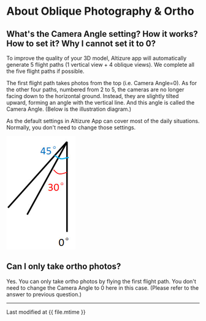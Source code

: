 # About Oblique Photography & Ortho

## What's the Camera Angle setting? How it works? How to set it? Why I cannot set it to 0?

To improve the quality of your 3D model, Altizure app will automatically generate 5 flight paths (1 vertical view + 4 oblique views). We complete all the five flight paths if possible.

The first flight path takes photos from the top (i.e. Camera Angle=0). As for the other four paths, numbered from 2 to 5, the cameras are no longer facing down to the horizontal ground. Instead, they are slightly tilted upward, forming an angle with the vertical line. And this angle is called the Camera Angle. (Below is the illustration diagram.)

As the default settings in Altizure App can cover most of the daily situations. Normally, you don't need to change those settings.

![camera angle](../../assets/camera-angle.jpg)

## Can I only take ortho photos?

Yes. You can only take ortho photos by flying the first flight path. You don't need to change the Camera Angle to 0 here in this case. (Please refer to the answer to previous question.)

---

Last modified at {{ file.mtime }}

